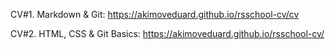 CV#1. Markdown & Git: https://akimoveduard.github.io/rsschool-cv/cv

CV#2. HTML, CSS & Git Basics: https://akimoveduard.github.io/rsschool-cv/